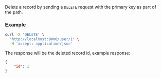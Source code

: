 Delete a record by sending a `DELETE` request with the primary key as part of the path. 


### Example

```bash
curl -X 'DELETE' \
  'http://localhost:8000/user/1' \
  -H 'accept: application/json'
```

The response will be the deleted record id, example response:
```json
{
    "id": 1
}
```

